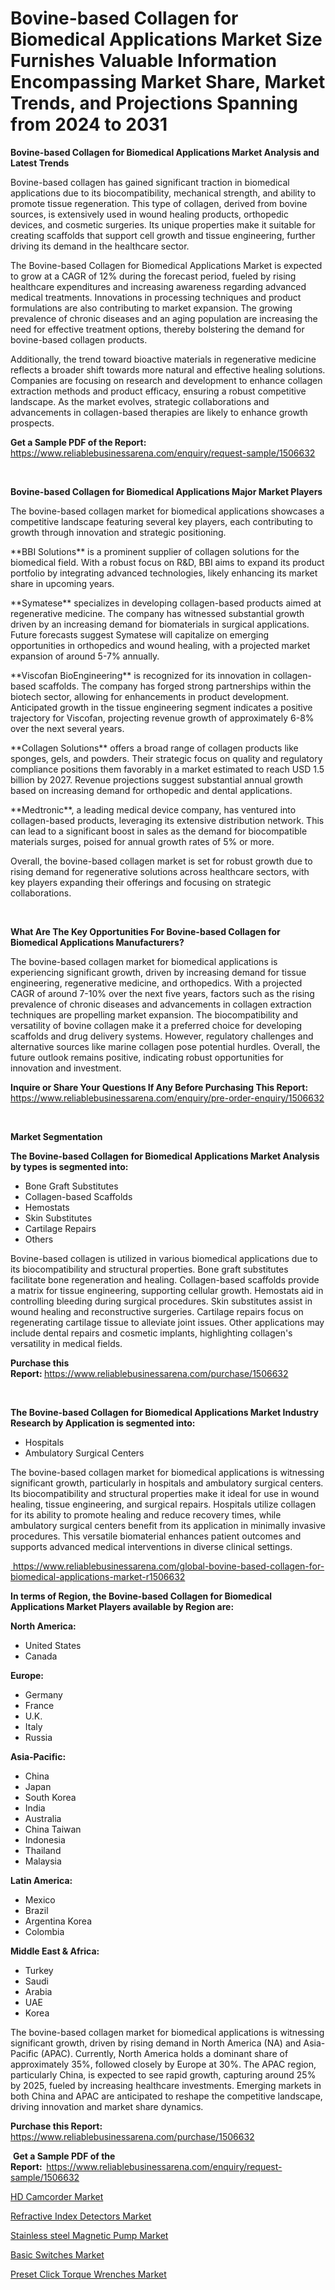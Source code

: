 <p><h1>Bovine-based Collagen for Biomedical Applications Market Size Furnishes Valuable Information Encompassing Market Share, Market Trends, and Projections Spanning from 2024 to 2031</h1></p><p><strong>Bovine-based Collagen for Biomedical Applications Market Analysis and Latest Trends</strong></p>
<p><p>Bovine-based collagen has gained significant traction in biomedical applications due to its biocompatibility, mechanical strength, and ability to promote tissue regeneration. This type of collagen, derived from bovine sources, is extensively used in wound healing products, orthopedic devices, and cosmetic surgeries. Its unique properties make it suitable for creating scaffolds that support cell growth and tissue engineering, further driving its demand in the healthcare sector.</p><p>The Bovine-based Collagen for Biomedical Applications Market is expected to grow at a CAGR of 12% during the forecast period, fueled by rising healthcare expenditures and increasing awareness regarding advanced medical treatments. Innovations in processing techniques and product formulations are also contributing to market expansion. The growing prevalence of chronic diseases and an aging population are increasing the need for effective treatment options, thereby bolstering the demand for bovine-based collagen products.</p><p>Additionally, the trend toward bioactive materials in regenerative medicine reflects a broader shift towards more natural and effective healing solutions. Companies are focusing on research and development to enhance collagen extraction methods and product efficacy, ensuring a robust competitive landscape. As the market evolves, strategic collaborations and advancements in collagen-based therapies are likely to enhance growth prospects.</p></p>
<p><strong>Get a Sample PDF of the Report:&nbsp;</strong> <a href="https://www.reliablebusinessarena.com/enquiry/request-sample/1506632?utm_campaign=1282&utm_medium=2&utm_source=Github&utm_content=ia&utm_term=18102024&utm_id=bovine-based-collagen-for-biomedical-applications">https://www.reliablebusinessarena.com/enquiry/request-sample/1506632</a></p>
<p>&nbsp;</p>
<p><strong>Bovine-based Collagen for Biomedical Applications Major Market Players</strong></p>
<p><p>The bovine-based collagen market for biomedical applications showcases a competitive landscape featuring several key players, each contributing to growth through innovation and strategic positioning. </p><p>**BBI Solutions** is a prominent supplier of collagen solutions for the biomedical field. With a robust focus on R&D, BBI aims to expand its product portfolio by integrating advanced technologies, likely enhancing its market share in upcoming years.</p><p>**Symatese** specializes in developing collagen-based products aimed at regenerative medicine. The company has witnessed substantial growth driven by an increasing demand for biomaterials in surgical applications. Future forecasts suggest Symatese will capitalize on emerging opportunities in orthopedics and wound healing, with a projected market expansion of around 5-7% annually.</p><p>**Viscofan BioEngineering** is recognized for its innovation in collagen-based scaffolds. The company has forged strong partnerships within the biotech sector, allowing for enhancements in product development. Anticipated growth in the tissue engineering segment indicates a positive trajectory for Viscofan, projecting revenue growth of approximately 6-8% over the next several years.</p><p>**Collagen Solutions** offers a broad range of collagen products like sponges, gels, and powders. Their strategic focus on quality and regulatory compliance positions them favorably in a market estimated to reach USD 1.5 billion by 2027. Revenue projections suggest substantial annual growth based on increasing demand for orthopedic and dental applications.</p><p>**Medtronic**, a leading medical device company, has ventured into collagen-based products, leveraging its extensive distribution network. This can lead to a significant boost in sales as the demand for biocompatible materials surges, poised for annual growth rates of 5% or more.</p><p>Overall, the bovine-based collagen market is set for robust growth due to rising demand for regenerative solutions across healthcare sectors, with key players expanding their offerings and focusing on strategic collaborations.</p></p>
<p>&nbsp;</p>
<p><strong>What Are The Key Opportunities For Bovine-based Collagen for Biomedical Applications Manufacturers?</strong></p>
<p><p>The bovine-based collagen market for biomedical applications is experiencing significant growth, driven by increasing demand for tissue engineering, regenerative medicine, and orthopedics. With a projected CAGR of around 7-10% over the next five years, factors such as the rising prevalence of chronic diseases and advancements in collagen extraction techniques are propelling market expansion. The biocompatibility and versatility of bovine collagen make it a preferred choice for developing scaffolds and drug delivery systems. However, regulatory challenges and alternative sources like marine collagen pose potential hurdles. Overall, the future outlook remains positive, indicating robust opportunities for innovation and investment.</p></p>
<p><strong>Inquire or Share Your Questions If Any Before Purchasing This Report:</strong> <a href="https://www.reliablebusinessarena.com/enquiry/pre-order-enquiry/1506632?utm_campaign=1282&utm_medium=2&utm_source=Github&utm_content=ia&utm_term=18102024&utm_id=bovine-based-collagen-for-biomedical-applications">https://www.reliablebusinessarena.com/enquiry/pre-order-enquiry/1506632</a></p>
<p>&nbsp;</p>
<p><strong>Market Segmentation</strong></p>
<p><strong>The Bovine-based Collagen for Biomedical Applications Market Analysis by types is segmented into:</strong></p>
<p><ul><li>Bone Graft Substitutes</li><li>Collagen-based Scaffolds</li><li>Hemostats</li><li>Skin Substitutes</li><li>Cartilage Repairs</li><li>Others</li></ul></p>
<p><p>Bovine-based collagen is utilized in various biomedical applications due to its biocompatibility and structural properties. Bone graft substitutes facilitate bone regeneration and healing. Collagen-based scaffolds provide a matrix for tissue engineering, supporting cellular growth. Hemostats aid in controlling bleeding during surgical procedures. Skin substitutes assist in wound healing and reconstructive surgeries. Cartilage repairs focus on regenerating cartilage tissue to alleviate joint issues. Other applications may include dental repairs and cosmetic implants, highlighting collagen's versatility in medical fields.</p></p>
<p><strong>Purchase this Report:&nbsp;</strong><a href="https://www.reliablebusinessarena.com/purchase/1506632?utm_campaign=1282&utm_medium=2&utm_source=Github&utm_content=ia&utm_term=18102024&utm_id=bovine-based-collagen-for-biomedical-applications">https://www.reliablebusinessarena.com/purchase/1506632</a></p>
<p>&nbsp;</p>
<p><strong>The Bovine-based Collagen for Biomedical Applications Market Industry Research by Application is segmented into:</strong></p>
<p><ul><li>Hospitals</li><li>Ambulatory Surgical Centers</li></ul></p>
<p><p>The bovine-based collagen market for biomedical applications is witnessing significant growth, particularly in hospitals and ambulatory surgical centers. Its biocompatibility and structural properties make it ideal for use in wound healing, tissue engineering, and surgical repairs. Hospitals utilize collagen for its ability to promote healing and reduce recovery times, while ambulatory surgical centers benefit from its application in minimally invasive procedures. This versatile biomaterial enhances patient outcomes and supports advanced medical interventions in diverse clinical settings.</p></p>
<p><a href="https://www.reliablebusinessarena.com/global-bovine-based-collagen-for-biomedical-applications-market-r1506632?utm_campaign=1282&utm_medium=2&utm_source=Github&utm_content=ia&utm_term=18102024&utm_id=bovine-based-collagen-for-biomedical-applications">&nbsp;https://www.reliablebusinessarena.com/global-bovine-based-collagen-for-biomedical-applications-market-r1506632</a></p>
<p><strong>In terms of Region, the Bovine-based Collagen for Biomedical Applications Market Players available by Region are:</strong></p>
<p>
    <p> <strong> North America: </strong>
        <ul>
            <li>United States</li>
            <li>Canada</li>
        </ul>
        </p> 
    <p> <strong> Europe: </strong>
        <ul>
            <li>Germany</li>
            <li>France</li>
            <li>U.K.</li>
            <li>Italy</li>
            <li>Russia</li>
        </ul>
        </p> 
    <p> <strong> Asia-Pacific: </strong>
        <ul>
            <li>China</li>
            <li>Japan</li>
            <li>South Korea</li>
            <li>India</li>
            <li>Australia</li>
            <li>China Taiwan</li>
            <li>Indonesia</li>
            <li>Thailand</li>
            <li>Malaysia</li>
        </ul>
        </p> 
    <p> <strong> Latin America: </strong>
        <ul>
            <li>Mexico</li>
            <li>Brazil</li>
            <li>Argentina Korea</li>
            <li>Colombia</li>
        </ul>
        </p> 
    <p> <strong> Middle East & Africa: </strong>
        <ul>
            <li>Turkey</li>
            <li>Saudi</li>
            <li>Arabia</li>
            <li>UAE</li>
            <li>Korea</li>
        </ul>
    </p>
    </p>
<p><p>The bovine-based collagen market for biomedical applications is witnessing significant growth, driven by rising demand in North America (NA) and Asia-Pacific (APAC). Currently, North America holds a dominant share of approximately 35%, followed closely by Europe at 30%. The APAC region, particularly China, is expected to see rapid growth, capturing around 25% by 2025, fueled by increasing healthcare investments. Emerging markets in both China and APAC are anticipated to reshape the competitive landscape, driving innovation and market share dynamics.</p></p>
<p><strong>Purchase this Report: </strong><a href="https://www.reliablebusinessarena.com/purchase/1506632?utm_campaign=1282&utm_medium=2&utm_source=Github&utm_content=ia&utm_term=18102024&utm_id=bovine-based-collagen-for-biomedical-applications">https://www.reliablebusinessarena.com/purchase/1506632</a></p>
<p>&nbsp;<strong>Get a Sample PDF of the Report:&nbsp;&nbsp;</strong><a href="https://www.reliablebusinessarena.com/enquiry/request-sample/1506632?utm_campaign=1282&utm_medium=2&utm_source=Github&utm_content=ia&utm_term=18102024&utm_id=bovine-based-collagen-for-biomedical-applications">https://www.reliablebusinessarena.com/enquiry/request-sample/1506632</a></p>
<p><strong></strong></p>
<p><p><a href="https://www.linkedin.com/pulse/global-hd-camcorder-market-exploring-share-trends-future-growth-wiohc?utm_campaign=1282&utm_medium=2&utm_source=Github&utm_content=ia&utm_term=18102024&utm_id=bovine-based-collagen-for-biomedical-applications">HD Camcorder Market</a></p><p><a href="https://issuu.com/reportprime-2/docs/refractive-index-detectors-market-s_cbbbd18b7d619e?utm_campaign=1282&utm_medium=2&utm_source=Github&utm_content=ia&utm_term=18102024&utm_id=bovine-based-collagen-for-biomedical-applications">Refractive Index Detectors Market</a></p><p><a href="https://issuu.com/reportprime-2/docs/stainless-steel-magnetic-pump-marke_2d724d35e396a0?utm_campaign=1282&utm_medium=2&utm_source=Github&utm_content=ia&utm_term=18102024&utm_id=bovine-based-collagen-for-biomedical-applications">Stainless steel Magnetic Pump Market</a></p><p><a href="https://www.linkedin.com/pulse/basic-switches-market-global-trends-forecast-2024-2031-iris-sight-2urjc?utm_campaign=1282&utm_medium=2&utm_source=Github&utm_content=ia&utm_term=18102024&utm_id=bovine-based-collagen-for-biomedical-applications">Basic Switches Market</a></p><p><a href="https://github.com/guneycigdem35/Market-Research-Report-List-5/blob/main/preset-click-torque-wrenches-market.md?utm_campaign=1282&utm_medium=2&utm_source=Github&utm_content=ia&utm_term=18102024&utm_id=bovine-based-collagen-for-biomedical-applications">Preset Click Torque Wrenches Market</a></p></p>
